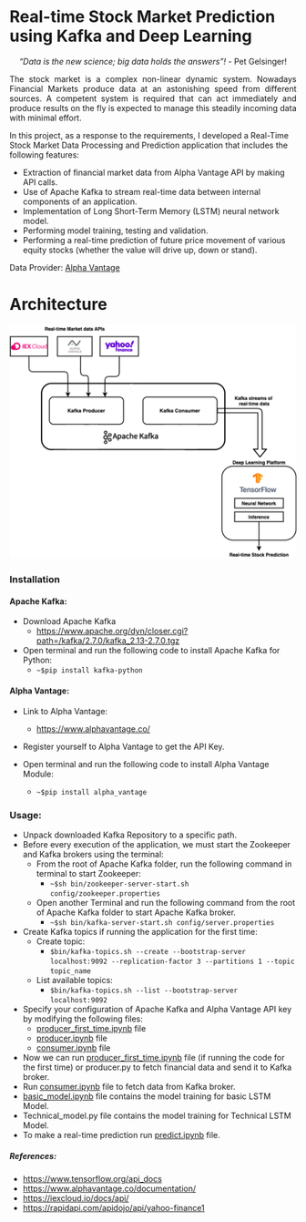 # Real-time Stock Market Prediction using Kafka and Deep Learning
<p align="center"><i>“Data is the new science; big data holds the answers”!</i> - Pet Gelsinger!</p>

<p align="justify">The stock market is a complex non-linear dynamic system. Nowadays Financial Markets produce data at an astonishing speed from different sources. A competent system is required that can act immediately and produce results on the fly is expected to manage this steadily incoming data with minimal effort.

In this project, as a response to the requirements, I developed a Real-Time Stock Market Data Processing and Prediction application that includes the following features:
- Extraction of financial market data from Alpha Vantage API by making API calls.
- Use of Apache Kafka to stream real-time data between internal components of an application.
- Implementation of Long Short-Term Memory (LSTM) neural network model.
- Performing model training, testing and validation.
- Performing a real-time prediction of future price movement of various equity stocks (whether the value will drive up, down or stand).</p>

Data Provider: [Alpha Vantage](https://www.alphavantage.co/)

# Architecture
![Architecture](https://github.com/PatKrrizh/Real-time-Stock-Market-Forecasting-using-Kafka-and-Deep-Learning/blob/main/Architecture.png)

### Installation

#### Apache Kafka:
- Download Apache Kafka
  - https://www.apache.org/dyn/closer.cgi?path=/kafka/2.7.0/kafka_2.13-2.7.0.tgz
- Open terminal and run the following code to install Apache Kafka for Python:
  - `~$pip install kafka-python`

#### Alpha Vantage:
- Link to Alpha Vantage:
  - https://www.alphavantage.co/

- Register yourself to Alpha Vantage to get the API Key.
- Open terminal and run the following code to install Alpha Vantage Module:
  - `~$pip install alpha_vantage`

### Usage:
- Unpack downloaded Kafka Repository to a specific path.
- Before every execution of the application, we must start the Zookeeper and Kafka brokers using the terminal:
  - From the root of Apache Kafka folder, run the following command in terminal to start Zookeeper:
    - `~$sh bin/zookeeper-server-start.sh config/zookeeper.properties`
  - Open another Terminal and run the following command from the root of Apache Kafka folder to start Apache Kafka broker.
    - `~$sh bin/kafka-server-start.sh config/server.properties`
- Create Kafka topics if running the application for the first time:
  - Create topic:
    - `$bin/kafka-topics.sh --create --bootstrap-server localhost:9092 --replication-factor 3 --partitions 1 --topic topic_name`
  - List available topics:
    - `$bin/kafka-topics.sh --list --bootstrap-server localhost:9092`
- Specify your configuration of Apache Kafka and Alpha Vantage API key by modifying the following files:
  - [producer_first_time.ipynb](https://github.com/PatKrrizh/Real-time-Stock-Market-Forecasting-using-Kafka-and-Deep-Learning/blob/main/producer_first_time.ipynb) file
  - [producer.ipynb](https://github.com/PatKrrizh/Real-time-Stock-Market-Forecasting-using-Kafka-and-Deep-Learning/blob/main/producer.ipynb) file
  - [consumer.ipynb](https://github.com/PatKrrizh/Real-time-Stock-Market-Forecasting-using-Kafka-and-Deep-Learning/blob/main/consumer.ipynb) file
- Now we can run [producer_first_time.ipynb](https://github.com/PatKrrizh/Real-time-Stock-Market-Forecasting-using-Kafka-and-Deep-Learning/blob/main/producer_first_time.ipynb) file (if running the code for the first time) or producer.py to fetch financial data and send it to Kafka broker.
- Run [consumer.ipynb](https://github.com/PatKrrizh/Real-time-Stock-Market-Forecasting-using-Kafka-and-Deep-Learning/blob/main/consumer.ipynb) file to fetch data from Kafka broker.
- [basic_model.ipynb](https://github.com/PatKrrizh/Real-time-Stock-Market-Forecasting-using-Kafka-and-Deep-Learning/blob/main/basic_model.ipynb) file contains the model training for basic LSTM Model.
- Technical_model.py file contains the model training for Technical LSTM Model.
- To make a real-time prediction run [predict.ipynb](https://github.com/PatKrrizh/Real-time-Stock-Market-Forecasting-using-Kafka-and-Deep-Learning/blob/main/predict.ipynb) file.

##### References:
* <https://www.tensorflow.org/api_docs>
* <https://www.alphavantage.co/documentation/>
* <https://iexcloud.io/docs/api/>
* <https://rapidapi.com/apidojo/api/yahoo-finance1>
